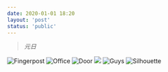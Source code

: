 ```yaml
---
date: 2020-01-01 18:20
layout: 'post'
status: 'public'
---
```


> *元日*
 
![Fingerpost](https://cdn.pixabay.com/photo/2020/09/25/02/43/place-5600339_1280.jpg)
![Office](https://cdn.pixabay.com/photo/2020/09/25/02/43/place-5600341_1280.jpg)
![Door](https://cdn.pixabay.com/photo/2020/10/15/06/23/06-23-24-506_1280.jpg)
![](https://cdn.pixabay.com/photo/2020/10/15/06/23/place-5656119_1280.jpg)
![Guys](https://cdn.pixabay.com/photo/2020/10/15/06/37/06-37-33-369_1280.jpg)
![Silhouette](https://cdn.pixabay.com/photo/2020/10/15/06/23/06-23-22-917_1280.jpg)



